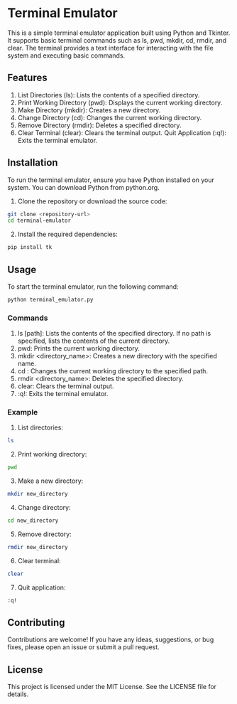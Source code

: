 # Terminal Emulator
This is a simple terminal emulator application built using Python and Tkinter. It supports basic terminal commands such as ls, pwd, mkdir, cd, rmdir, and clear. The terminal provides a text interface for interacting with the file system and executing basic commands.

## Features
1. List Directories (ls): Lists the contents of a specified directory.
2. Print Working Directory (pwd): Displays the current working directory.
3. Make Directory (mkdir): Creates a new directory.
4. Change Directory (cd): Changes the current working directory.
5. Remove Directory (rmdir): Deletes a specified directory.
6. Clear Terminal (clear): Clears the terminal output.
Quit Application (:q!): Exits the terminal emulator.

## Installation
To run the terminal emulator, ensure you have Python installed on your system. You can download Python from python.org.

1. Clone the repository or download the source code:
``` bash
git clone <repository-url>
cd terminal-emulator
``` 

2. Install the required dependencies:
``` bash
pip install tk
```

## Usage
To start the terminal emulator, run the following command:
```bash
python terminal_emulator.py
```

### Commands
1. ls [path]: Lists the contents of the specified directory. If no path is specified, lists the contents of the current directory.
2. pwd: Prints the current working directory.
3. mkdir <directory_name>: Creates a new directory with the specified name.
4. cd <path>: Changes the current working directory to the specified path.
5. rmdir <directory_name>: Deletes the specified directory.
6. clear: Clears the terminal output.
7. :q!: Exits the terminal emulator.

### Example
1. List directories:
```bash
ls
```

2. Print working directory:
```bash
pwd
```
3. Make a new directory:
```bash
mkdir new_directory
```

4. Change directory:

```bash
cd new_directory
```

5. Remove directory:
```bash
rmdir new_directory
```

6. Clear terminal:
```bash
clear
```

7. Quit application:

```bash
:q!
```

## Contributing
Contributions are welcome! If you have any ideas, suggestions, or bug fixes, please open an issue or submit a pull request.

## License
This project is licensed under the MIT License. See the LICENSE file for details.